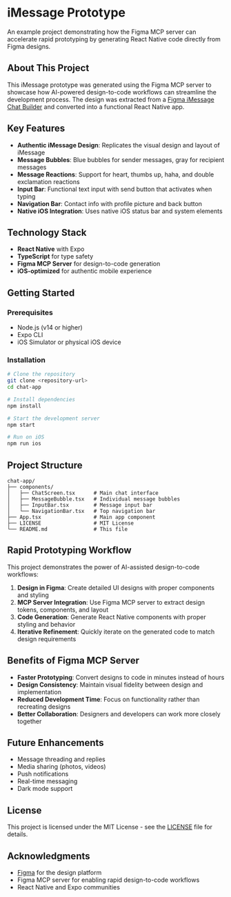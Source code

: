 # iMessage Prototype

An example project demonstrating how the Figma MCP server can accelerate rapid prototyping by generating React Native code directly from Figma designs.

## About This Project

This iMessage prototype was generated using the Figma MCP server to showcase how AI-powered design-to-code workflows can streamline the development process. The design was extracted from a [Figma iMessage Chat Builder](https://www.figma.com/design/bjsrkCxgA1ZLhORXF2fo2g/iMessage-Chat-Builder?node-id=3498-3849&t=zvN9VO7oCn1Fygwt-4) and converted into a functional React Native app.

## Key Features

- **Authentic iMessage Design**: Replicates the visual design and layout of iMessage
- **Message Bubbles**: Blue bubbles for sender messages, gray for recipient messages
- **Message Reactions**: Support for heart, thumbs up, haha, and double exclamation reactions
- **Input Bar**: Functional text input with send button that activates when typing
- **Navigation Bar**: Contact info with profile picture and back button
- **Native iOS Integration**: Uses native iOS status bar and system elements

## Technology Stack

- **React Native** with Expo
- **TypeScript** for type safety
- **Figma MCP Server** for design-to-code generation
- **iOS-optimized** for authentic mobile experience

## Getting Started

### Prerequisites

- Node.js (v14 or higher)
- Expo CLI
- iOS Simulator or physical iOS device

### Installation

```bash
# Clone the repository
git clone <repository-url>
cd chat-app

# Install dependencies
npm install

# Start the development server
npm start

# Run on iOS
npm run ios
```

## Project Structure

```
chat-app/
├── components/
│   ├── ChatScreen.tsx      # Main chat interface
│   ├── MessageBubble.tsx   # Individual message bubbles
│   ├── InputBar.tsx        # Message input bar
│   └── NavigationBar.tsx   # Top navigation bar
├── App.tsx                 # Main app component
├── LICENSE                 # MIT License
└── README.md               # This file
```

## Rapid Prototyping Workflow

This project demonstrates the power of AI-assisted design-to-code workflows:

1. **Design in Figma**: Create detailed UI designs with proper components and styling
2. **MCP Server Integration**: Use Figma MCP server to extract design tokens, components, and layout
3. **Code Generation**: Generate React Native components with proper styling and behavior
4. **Iterative Refinement**: Quickly iterate on the generated code to match design requirements

## Benefits of Figma MCP Server

- **Faster Prototyping**: Convert designs to code in minutes instead of hours
- **Design Consistency**: Maintain visual fidelity between design and implementation
- **Reduced Development Time**: Focus on functionality rather than recreating designs
- **Better Collaboration**: Designers and developers can work more closely together

## Future Enhancements

- Message threading and replies
- Media sharing (photos, videos)
- Push notifications
- Real-time messaging
- Dark mode support

## License

This project is licensed under the MIT License - see the [LICENSE](LICENSE) file for details.

## Acknowledgments

- [Figma](https://figma.com) for the design platform
- Figma MCP server for enabling rapid design-to-code workflows
- React Native and Expo communities
